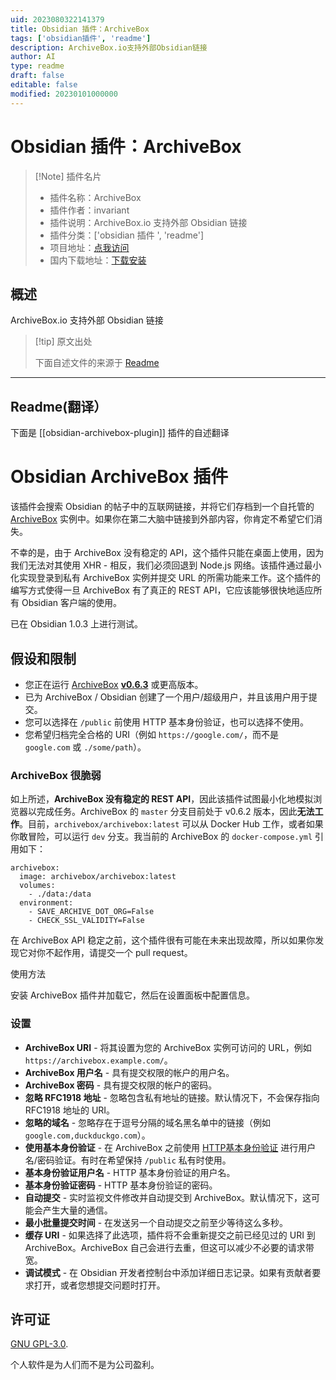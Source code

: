 ```yaml
---
uid: 2023080322141379
title: Obsidian 插件：ArchiveBox
tags: ['obsidian插件', 'readme']
description: ArchiveBox.io支持外部Obsidian链接
author: AI
type: readme
draft: false
editable: false
modified: 20230101000000
---
```


# Obsidian 插件：ArchiveBox

> [!Note] 插件名片
> - 插件名称：ArchiveBox
> - 插件作者：invariant
> - 插件说明：ArchiveBox.io 支持外部 Obsidian 链接
> - 插件分类：['obsidian 插件 ', 'readme']
> - 项目地址：[点我访问](https://github.com/invariant/obsidian-archivebox-plugin)
> - 国内下载地址：[下载安装](https://pkmer.cn/products/plugin/pluginMarket/?obsidian-archivebox-plugin)

## 概述

ArchiveBox.io 支持外部 Obsidian 链接

> [!tip] 原文出处
>
>下面自述文件的来源于 [Readme](https://ghproxy.net/https://raw.githubusercontent.com/invariant/obsidian-archivebox-plugin/main/README.md)
>

---

## Readme(翻译）

下面是 [[obsidian-archivebox-plugin]] 插件的自述翻译

# Obsidian ArchiveBox 插件

该插件会搜索 Obsidian 的帖子中的互联网链接，并将它们存档到一个自托管的 [ArchiveBox](https://archivebox.io) 实例中。如果你在第二大脑中链接到外部内容，你肯定不希望它们消失。

不幸的是，由于 ArchiveBox 没有稳定的 API，这个插件只能在桌面上使用，因为我们无法对其使用 XHR - 相反，我们必须回退到 Node.js 网络。该插件通过最小化实现登录到私有 ArchiveBox 实例并提交 URL 的所需功能来工作。这个插件的编写方式使得一旦 ArchiveBox 有了真正的 REST API，它应该能够很快地适应所有 Obsidian 客户端的使用。

已在 Obsidian 1.0.3 上进行测试。

## 假设和限制

- 您正在运行 [ArchiveBox](https://archivebox.io) [**v0.6.3**](https://github.com/ArchiveBox/ArchiveBox/pull/721) 或更高版本。
- 已为 ArchiveBox / Obsidian 创建了一个用户/超级用户，并且该用户用于提交。
- 您可以选择在 `/public` 前使用 HTTP 基本身份验证，也可以选择不使用。
- 您希望归档完全合格的 URI（例如 `https://google.com/`，而不是 `google.com` 或 `./some/path`）。

### ArchiveBox 很脆弱

如上所述，**ArchiveBox 没有稳定的 REST API**，因此该插件试图最小化地模拟浏览器以完成任务。ArchiveBox 的 `master` 分支目前处于 v0.6.2 版本，因此**无法工作**。目前，`archivebox/archivebox:latest` 可以从 Docker Hub 工作，或者如果你敢冒险，可以运行 `dev` 分支。我当前的 ArchiveBox 的 `docker-compose.yml` 引用如下：

````docker-compose
archivebox:
  image: archivebox/archivebox:latest
  volumes:
    - ./data:/data
  environment:
    - SAVE_ARCHIVE_DOT_ORG=False
    - CHECK_SSL_VALIDITY=False
````

在 ArchiveBox API 稳定之前，这个插件很有可能在未来出现故障，所以如果你发现它对你不起作用，请提交一个 pull request。

使用方法

安装 ArchiveBox 插件并加载它，然后在设置面板中配置信息。

### 设置

- **ArchiveBox URI** - 将其设置为您的 ArchiveBox 实例可访问的 URL，例如 `https://archivebox.example.com/`。
- **ArchiveBox 用户名** - 具有提交权限的帐户的用户名。
- **ArchiveBox 密码** - 具有提交权限的帐户的密码。
- **忽略 RFC1918 地址** - 忽略包含私有地址的链接。默认情况下，不会保存指向 RFC1918 地址的 URI。
- **忽略的域名** - 忽略存在于逗号分隔的域名黑名单中的链接（例如 `google.com,duckduckgo.com`）。
- **使用基本身份验证** - 在 ArchiveBox 之前使用 [HTTP基本身份验证](https://developer.mozilla.org/en-US/docs/Web/HTTP/Authentication) 进行用户名/密码验证。有时在希望保持 `/public` 私有时使用。
- **基本身份验证用户名** - HTTP 基本身份验证的用户名。
- **基本身份验证密码** - HTTP 基本身份验证的密码。
- **自动提交** - 实时监视文件修改并自动提交到 ArchiveBox。默认情况下，这可能会产生大量的通信。
- **最小批量提交时间** - 在发送另一个自动提交之前至少等待这么多秒。
- **缓存 URI** - 如果选择了此选项，插件将不会重新提交之前已经见过的 URI 到 ArchiveBox。ArchiveBox 自己会进行去重，但这可以减少不必要的请求带宽。
- **调试模式** - 在 Obsidian 开发者控制台中添加详细日志记录。如果有贡献者要求打开，或者您想提交问题时打开。

## 许可证

[GNU GPL-3.0](./LICENSE).

个人软件是为人们而不是为公司盈利。
